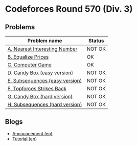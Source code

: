 # Codeforces Round 570 (Div. 3)

## Problems

|Problem name|Status|
|------------|---------|
| [A. Nearest Interesting Number](problems/A._Nearest_Interesting_Number.md)|NOT OK|
| [B. Equalize Prices](problems/B._Equalize_Prices.md)|OK|
| [C. Computer Game](problems/C._Computer_Game.md)|OK|
| [D. Candy Box (easy version)](problems/D._Candy_Box_(easy_version).md)|NOT OK|
| [E. Subsequences (easy version)](problems/E._Subsequences_(easy_version).md)|NOT OK|
| [F. Topforces Strikes Back](problems/F._Topforces_Strikes_Back.md)|NOT OK|
| [G. Candy Box (hard version)](problems/G._Candy_Box_(hard_version).md)|NOT OK|
| [H. Subsequences (hard version)](problems/H._Subsequences_(hard_version).md)|NOT OK|
## Blogs

- [Announcement (en)](blogs/Announcement_(en).md)
- [Tutorial (en)](blogs/Tutorial_(en).md)
